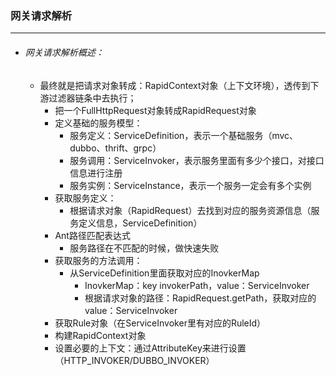 ### 网关请求解析

------



- ###### 网关请求解析概述：

  - 最终就是把请求对象转成：RapidContext对象（上下文环境），透传到下游过滤器链条中去执行；
    - 把一个FullHttpRequest对象转成RapidRequest对象
    - 定义基础的服务模型：
      - 服务定义：ServiceDefinition，表示一个基础服务（mvc、dubbo、thrift、grpc）
      - 服务调用：ServiceInvoker，表示服务里面有多少个接口，对接口信息进行注册
      - 服务实例：ServiceInstance，表示一个服务一定会有多个实例
    - 获取服务定义：
      - 根据请求对象（RapidRequest）去找到对应的服务资源信息（服务定义信息，ServiceDefinition）
    - Ant路径匹配表达式
      - 服务路径在不匹配的时候，做快速失败
    - 获取服务的方法调用：
      - 从ServiceDefinition里面获取对应的InovkerMap
        - InovkerMap：key invokerPath，value：ServiceInvoker
        - 根据请求对象的路径：RapidRequest.getPath，获取对应的value：ServiceInvoker
    - 获取Rule对象（在ServiceInvoker里有对应的RuleId）
    - 构建RapidContext对象
    - 设置必要的上下文：通过AttributeKey来进行设置（HTTP_INVOKER/DUBBO_INVOKER）
